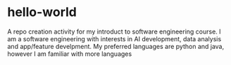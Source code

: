 # hello-world
A repo creation activity for my introduct to software engineering course. I am a software engineering with interests in AI development, data analysis and app/feature develpment. My preferred languages are python and java, however I am familiar with more languages
